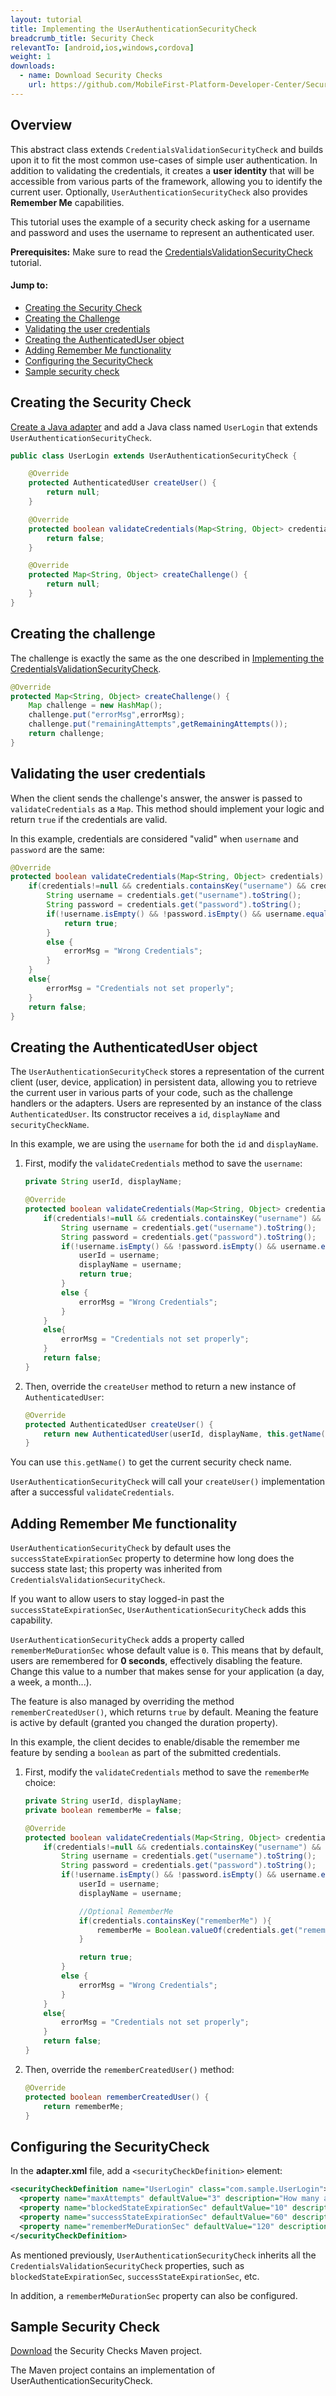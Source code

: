 ```yaml
---
layout: tutorial
title: Implementing the UserAuthenticationSecurityCheck
breadcrumb_title: Security Check
relevantTo: [android,ios,windows,cordova]
weight: 1
downloads:
  - name: Download Security Checks
    url: https://github.com/MobileFirst-Platform-Developer-Center/SecurityCheckAdapters/tree/release80
---
```

## Overview
This abstract class extends `CredentialsValidationSecurityCheck` and builds upon it to fit the most common use-cases of simple user authentication. In addition to validating the credentials, it creates a **user identity** that will be accessible from various parts of the framework, allowing you to identify the current user. Optionally, `UserAuthenticationSecurityCheck` also provides **Remember Me** capabilities.

This tutorial uses the example of a security check asking for a username and password and uses the username to represent an authenticated user.

**Prerequisites:** Make sure to read the [CredentialsValidationSecurityCheck](../../credentials-validation/) tutorial.

#### Jump to:

* [Creating the Security Check](#creating-the-security-check)
* [Creating the Challenge](#creating-the-challenge)
* [Validating the user credentials](#validating-the-user-credentials)
* [Creating the AuthenticatedUser object](#creating-the-authenticateduser-object)
* [Adding Remember Me functionality](#adding-remember-me-functionality)
* [Configuring the SecurityCheck](#configuring-the-securitycheck)
* [Sample security check](#sample-security-check)

## Creating the Security Check
[Create a Java adapter](../../../adapters/creating-adapters) and add a Java class named `UserLogin` that extends `UserAuthenticationSecurityCheck`.

```java
public class UserLogin extends UserAuthenticationSecurityCheck {

    @Override
    protected AuthenticatedUser createUser() {
        return null;
    }

    @Override
    protected boolean validateCredentials(Map<String, Object> credentials) {
        return false;
    }

    @Override
    protected Map<String, Object> createChallenge() {
        return null;
    }
}
```

## Creating the challenge
The challenge is exactly the same as the one described in [Implementing the CredentialsValidationSecurityCheck](../../credentials-validation/security-check/).

```java
@Override
protected Map<String, Object> createChallenge() {
    Map challenge = new HashMap();
    challenge.put("errorMsg",errorMsg);
    challenge.put("remainingAttempts",getRemainingAttempts());
    return challenge;
}
```

## Validating the user credentials
When the client sends the challenge's answer, the answer is passed to `validateCredentials` as a `Map`. This method should implement your logic and return `true` if the credentials are valid.

In this example, credentials are considered "valid" when `username` and `password` are the same:

```java
@Override
protected boolean validateCredentials(Map<String, Object> credentials) {
    if(credentials!=null && credentials.containsKey("username") && credentials.containsKey("password")){
        String username = credentials.get("username").toString();
        String password = credentials.get("password").toString();
        if(!username.isEmpty() && !password.isEmpty() && username.equals(password)) {
            return true;
        }
        else {
            errorMsg = "Wrong Credentials";
        }
    }
    else{
        errorMsg = "Credentials not set properly";
    }
    return false;
}
```

## Creating the AuthenticatedUser object
The `UserAuthenticationSecurityCheck` stores a representation of the current client (user, device, application) in persistent data, allowing you to retrieve the current user in various parts of your code, such as the challenge handlers or the adapters.
Users are represented by an instance of the class `AuthenticatedUser`. Its constructor receives a `id`, `displayName` and `securityCheckName`.

In this example, we are using the `username` for both the `id` and `displayName`.

1. First, modify the `validateCredentials` method to save the `username`:

    ```java
    private String userId, displayName;

    @Override
    protected boolean validateCredentials(Map<String, Object> credentials) {
        if(credentials!=null && credentials.containsKey("username") && credentials.containsKey("password")){
            String username = credentials.get("username").toString();
            String password = credentials.get("password").toString();
            if(!username.isEmpty() && !password.isEmpty() && username.equals(password)) {
                userId = username;
                displayName = username;
                return true;
            }
            else {
                errorMsg = "Wrong Credentials";
            }
        }
        else{
            errorMsg = "Credentials not set properly";
        }
        return false;
    }
    ```

2. Then, override the `createUser` method to return a new instance of `AuthenticatedUser`:

    ```java
    @Override
    protected AuthenticatedUser createUser() {
        return new AuthenticatedUser(userId, displayName, this.getName());
    }
    ```

You can use `this.getName()` to get the current security check name.

`UserAuthenticationSecurityCheck` will call your `createUser()` implementation after a successful `validateCredentials`.

## Adding Remember Me functionality
`UserAuthenticationSecurityCheck` by default uses the `successStateExpirationSec` property to determine how long does the success state last; this property was inherited from `CredentialsValidationSecurityCheck`.

If you want to allow users to stay logged-in past the `successStateExpirationSec`, `UserAuthenticationSecurityCheck` adds this capability.

`UserAuthenticationSecurityCheck` adds a property called `rememberMeDurationSec` whose default value is `0`. This means that by default, users are remembered for **0 seconds**, effectively disabling the feature. Change this value to a number that makes sense for your application (a day, a week, a month...).

The feature is also managed by overriding the method `rememberCreatedUser()`, which returns `true` by default. Meaning the feature is active by default (granted you changed the duration property).

In this example, the client decides to enable/disable the remember me feature by sending a `boolean` as part of the submitted credentials.

1. First, modify the `validateCredentials` method to save the `rememberMe` choice:

    ```java
    private String userId, displayName;
    private boolean rememberMe = false;

    @Override
    protected boolean validateCredentials(Map<String, Object> credentials) {
        if(credentials!=null && credentials.containsKey("username") && credentials.containsKey("password")){
            String username = credentials.get("username").toString();
            String password = credentials.get("password").toString();
            if(!username.isEmpty() && !password.isEmpty() && username.equals(password)) {
                userId = username;
                displayName = username;

                //Optional RememberMe
                if(credentials.containsKey("rememberMe") ){
                    rememberMe = Boolean.valueOf(credentials.get("rememberMe").toString());
                }

                return true;
            }
            else {
                errorMsg = "Wrong Credentials";
            }
        }
        else{
            errorMsg = "Credentials not set properly";
        }
        return false;
    }
    ```

2. Then, override the `rememberCreatedUser()` method:

    ```java
    @Override
    protected boolean rememberCreatedUser() {
        return rememberMe;
    }
    ```

## Configuring the SecurityCheck
In the **adapter.xml** file, add a `<securityCheckDefinition>` element:

```xml
<securityCheckDefinition name="UserLogin" class="com.sample.UserLogin">
  <property name="maxAttempts" defaultValue="3" description="How many attempts are allowed"/>
  <property name="blockedStateExpirationSec" defaultValue="10" description="How long before the client can try again (seconds)"/>
  <property name="successStateExpirationSec" defaultValue="60" description="How long is a successful state valid for (seconds)"/>
  <property name="rememberMeDurationSec" defaultValue="120" description="How long is the user remembered when using RememberMe (seconds)"/>
</securityCheckDefinition>
```
As mentioned previously, `UserAuthenticationSecurityCheck` inherits all the `CredentialsValidationSecurityCheck` properties, such as `blockedStateExpirationSec`, `successStateExpirationSec`, etc.

In addition, a `rememberMeDurationSec` property can also be configured.

## Sample Security Check
[Download](https://github.com/MobileFirst-Platform-Developer-Center/SecurityCheckAdapters/tree/release80) the Security Checks Maven project.

The Maven project contains an implementation of UserAuthenticationSecurityCheck.